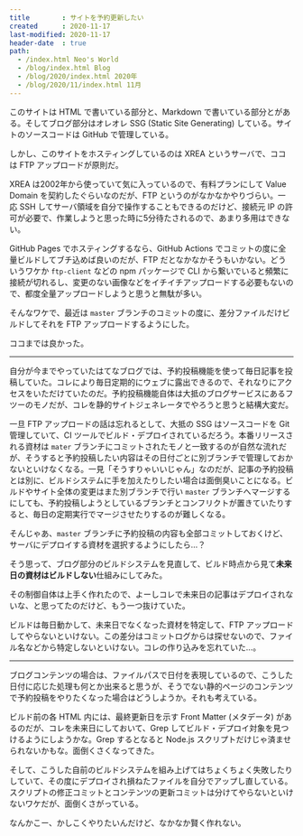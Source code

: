 ```yaml
---
title        : サイトを予約更新したい
created      : 2020-11-17
last-modified: 2020-11-17
header-date  : true
path:
  - /index.html Neo's World
  - /blog/index.html Blog
  - /blog/2020/index.html 2020年
  - /blog/2020/11/index.html 11月
---
```


このサイトは HTML で書いている部分と、Markdown で書いている部分とがある。そしてブログ部分はオレオレ SSG (Static Site Generating) している。サイトのソースコードは GitHub で管理している。

しかし、このサイトをホスティングしているのは XREA というサーバで、ココは FTP アップロードが原則だ。

XREA は2002年から使っていて気に入っているので、有料プランにして Value Domain を契約したぐらいなのだが、FTP というのがなかなかやりづらい。一応 SSH してサーバ領域を自分で操作することもできるのだけど、接続元 IP の許可が必要で、作業しようと思った時に5分待たされるので、あまり多用はできない。

GitHub Pages でホスティングするなら、GitHub Actions でコミットの度に全量ビルドしてブチ込めば良いのだが、FTP だとなかなかそうもいかない。どういうワケか `ftp-client` などの npm パッケージで CLI から繋いでいると頻繁に接続が切れるし、変更のない画像などをイチイチアップロードする必要もないので、都度全量アップロードしようと思うと無駄が多い。

そんなワケで、最近は `master` ブランチのコミットの度に、差分ファイルだけビルドしてそれを FTP アップロードするようにした。

ココまでは良かった。

---

自分が今までやっていたはてなブログでは、予約投稿機能を使って毎日記事を投稿していた。コレにより毎日定期的にウェブに露出できるので、それなりにアクセスをいただけていたのだ。予約投稿機能自体は大抵のブログサービスにあるフツーのモノだが、コレを静的サイトジェネレータでやろうと思うと結構大変だ。

一旦 FTP アップロードの話は忘れるとして、大抵の SSG はソースコードを Git 管理していて、CI ツールでビルド・デプロイされているだろう。本番リリースされる資材は `mater` ブランチにコミットされたモノと一致するのが自然な流れだが、そうすると予約投稿したい内容はその日付ごとに別ブランチで管理しておかないといけなくなる。一見「そうすりゃいいじゃん」なのだが、記事の予約投稿とは別に、ビルドシステムに手を加えたりしたい場合は面倒臭いことになる。ビルドやサイト全体の変更はまた別ブランチで行い `master` ブランチへマージするにしても、予約投稿しようとしているブランチとコンフリクトが置きていたりすると、毎日の定期実行でマージさせたりするのが難しくなる。

そんじゃあ、`master` ブランチに予約投稿の内容も全部コミットしておくけど、サーバにデプロイする資材を選択するようにしたら…？

そう思って、ブログ部分のビルドシステムを見直して、ビルド時点から見て**未来日の資材はビルドしない**仕組みにしてみた。

その制御自体は上手く作れたので、よーしコレで未来日の記事はデプロイされないな、と思ってたのだけど、もう一つ抜けていた。

ビルドは毎日動かして、未来日でなくなった資材を特定して、FTP アップロードしてやらないといけない。この差分はコミットログからは探せないので、ファイル名などから特定しないといけない。コレの作り込みを忘れていた…。

---

ブログコンテンツの場合は、ファイルパスで日付を表現しているので、こうした日付に応じた処理も何とか出来ると思うが、そうでない静的ページのコンテンツで予約投稿をやりたくなった場合はどうしようか。それも考えている。

ビルド前の各 HTML 内には、最終更新日を示す Front Matter (メタデータ) があるのだが、コレを未来日にしておいて、Grep してビルド・デプロイ対象を見つけるようにしようかな。Grep するとなると Node.js スクリプトだけじゃ済ませられないかもな。面倒くさくなってきた。

そして、こうした自前のビルドシステムを組み上げてはちょくちょく失敗したりしていて、その度にデプロイされ損ねたファイルを自分でアップし直している。スクリプトの修正コミットとコンテンツの更新コミットは分けてやらないといけないワケだが、面倒くさがっている。

なんかこー、かしこくやりたいんだけど、なかなか賢く作れない。
